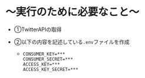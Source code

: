 # 〜実行のために必要なこと〜

- ①TwitterAPIの取得

- ②以下の内容を記述している`.env`ファイルを作成
  - ```
    CONSUMER_KEY=***
    CONSUMER_SECRET=***
    ACCESS_KEY=***
    ACCESS_KEY_SECRET=***
    ```
